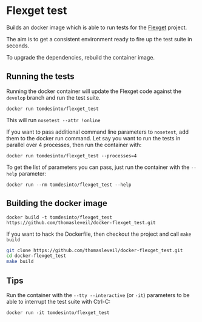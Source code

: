 Flexget test
============

Builds an docker image which is able to run tests for the [Flexget](http://flexget.com/) project.

The aim is to get a consistent environment ready to fire up the test suite in seconds.

To upgrade the dependencies, rebuild the container image.


Running the tests
-----------------

Running the docker container will update the Flexget code against the `develop` branch and
run the test suite.

    docker run tomdesinto/flexget_test

This will run `nosetest --attr !online`


If you want to pass additional command line parameters to `nosetest`, add them to the docker run command.
Let say you want to run the tests in parallel over 4 processes, then run the container with:

    docker run tomdesinto/flexget_test --processes=4


To get the list of parameters you can pass, just run the container with the `--help` parameter:

    docker run --rm tomdesinto/flexget_test --help



Building the docker image
-------------------------

    docker build -t tomdesinto/flexget_test https://github.com/thomasleveil/docker-flexget_test.git

If you want to hack the Dockerfile, then checkout the project and call `make build`

```bash
git clone https://github.com/thomasleveil/docker-flexget_test.git
cd docker-flexget_test
make build
```


Tips
----

Run the container with the `--tty --interactive` (or `-it`) parameters to be able to interrupt the test suite
with Ctrl-C:

    docker run -it tomdesinto/flexget_test


